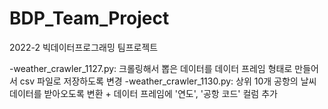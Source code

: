 # BDP_Team_Project
2022-2 빅데이터프로그래밍 팀프로젝트

-weather_crawler_1127.py: 크롤링해서 뽑은 데이터를 데이터 프레임 형태로 만들어서 csv 파일로 저장하도록 변경
-weather_crawler_1130.py: 상위 10개 공항의 날씨 데이터를 받아오도록 변환 + 데이터 프레임에 '연도', '공항 코드' 컬럼 추가
